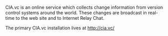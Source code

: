 CIA.vc is an online service which collects change information from version control systems around the world. These changes are broadcast in real-time to the web site and to Internet Relay Chat.

The primary CIA.vc installation lives at http://cia.vc/